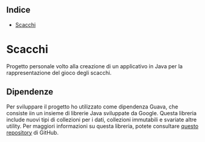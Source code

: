## Indice
- [Scacchi](#scacchi)

# Scacchi
Progetto personale volto alla creazione di un applicativo in Java per la rappresentazione 
del gioco degli scacchi.

## Dipendenze
Per sviluppare il progetto ho utilizzato come dipendenza Guava, che consiste iin un insieme di librerie Java sviluppate
da Google. Questa libreria include nuovi tipi di collezioni per i dati, collezioni immutabili e svariate altre utility. Per
maggiori informazioni su questa libreria, potete consultare [questo repository](https://github.com/google/guava) di GitHub.
